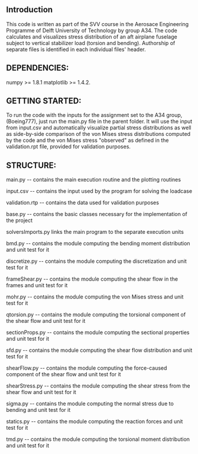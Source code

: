 ## Introduction
This code is written as part of the SVV course in the Aerosace Engineering Programme of Delft University of Technology by group A34.
The code calculates and visualizes stress distribution of an aft airplane fuselage subject to vertical stabilizer load (torsion and bending).
Authorship of separate files is identified in each individual files' header. 

## DEPENDENCIES:

numpy >= 1.8.1
matplotlib >= 1.4.2. 

## GETTING STARTED:

To run the code with the inputs for the assignment set to the A34 group, (Boeing777), just run the main.py file in the parent folder. It will use the input from input.csv and automatically visualize partial stress distributions as well as side-by-side comparison of the von Mises stress distributions computed by the code and the von Mises stress "observed" as defined in the validation.rpt file, provided for validation purposes.


## STRUCTURE:

main.py -- contains the main execution routine and the plotting routines

input.csv -- contains the input used by the program for solving the loadcase

validation.rtp -- contains the data used for validation purposes

base.py -- contains the basic classes necessary for the implementation of the project

solversImports.py links the main program to the separate execution units

bmd.py -- contains the module computing the bending moment distribution and unit test for it

discretize.py -- contains the module computing the discretization and unit test for it

frameShear.py -- contains the module computing the shear flow in the frames and unit test for it

mohr.py -- contains the module computing the von Mises stress and unit test for it

qtorsion.py -- contains the module computing the torsional component of the shear flow and unit test for it

sectionProps.py -- contains the module computing the sectional properties and unit test for it

sfd.py -- contains the module computing the shear flow distribution and unit test for it

shearFlow.py -- contains the module computing the force-caused component of the shear flow and unit test for it

shearStress.py -- contains the module computing the shear stress from the shear flow and unit test for it

sigma.py -- contains the module computing the normal stress due to bending and unit test for it

statics.py -- contains the module computing the reaction forces and unit test for it

tmd.py -- contains the module computing the torsional moment distribution and unit test for it
